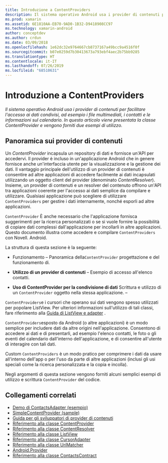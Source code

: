 ```yaml
---
title: Introduzione a ContentProviders
description: Il sistema operativo Android usa i provider di contenuti per facilitare l'accesso ai dati condivisi, ad esempio i file multimediali, i contatti e le informazioni sul calendario. In questo articolo viene presentata la classe ContentProvider e vengono forniti due esempi di utilizzo.
ms.prod: xamarin
ms.assetid: 6E1810AA-EB70-9AD0-1B32-D9418908CC97
ms.technology: xamarin-android
author: conceptdev
ms.author: crdun
ms.date: 03/09/2018
ms.openlocfilehash: 1e62dc32e9764667cb8737167a49bcc9a4516f0f
ms.sourcegitcommit: b07e0259d7b30413673a793ebf4aec2b75bb9285
ms.translationtype: HT
ms.contentlocale: it-IT
ms.lasthandoff: 07/26/2019
ms.locfileid: "68510631"
---
```

# <a name="intro-to-contentproviders"></a>Introduzione a ContentProviders

_Il sistema operativo Android usa i provider di contenuti per facilitare l'accesso ai dati condivisi, ad esempio i file multimediali, i contatti e le informazioni sul calendario. In questo articolo viene presentata la classe ContentProvider e vengono forniti due esempi di utilizzo._


## <a name="content-providers-overview"></a>Panoramica sui provider di contenuti

Un *ContentProvider* incapsula un repository di dati e fornisce un'API per accedervi. Il provider è incluso in un'applicazione Android che in genere fornisce anche un'interfaccia utente per la visualizzazione e la gestione dei dati. Il vantaggio principale dell'utilizzo di un provider di contenuti è consentire ad altre applicazioni di accedere facilmente ai dati incapsulati utilizzando un oggetto client del provider (denominato *ContentResolver*). Insieme, un provider di contenuti e un resolver del contenuto offrono un'API tra applicazioni coerente per l'accesso ai dati semplice da compilare e utilizzare. Qualsiasi applicazione può scegliere di utilizzare `ContentProviders` per gestire i dati internamente, nonché esporli ad altre applicazioni.

`ContentProvider` È anche necessario che l'applicazione fornisca suggerimenti per la ricerca personalizzati o se si vuole fornire la possibilità di copiare dati complessi dall'applicazione per incollarli in altre applicazioni. Questo documento illustra come accedere e compilare `ContentProviders` con Novell. Android.

La struttura di questa sezione è la seguente:

- Funzionamento &ndash; Panoramica della`ContentProvider` progettazione e del funzionamento di.

- **Utilizzo di un provider di contenuti** &ndash; Esempio di accesso all'elenco contatti.

- **Uso di ContentProvider per la condivisione di dati** Scrittura e utilizzo di un `ContentProvider` oggetto nella stessa applicazione. &ndash;

`ContentProviders`e i cursori che operano sui dati vengono spesso utilizzati per popolare ListView. Per ulteriori informazioni sull'utilizzo di tali classi, fare riferimento alla [Guida di ListView e adapter](~/android/user-interface/layouts/list-view/index.md) .

`ContentProviders`esposto da Android (o altre applicazioni) è un modo semplice per includere dati da altre origini nell'applicazione. Consentono di accedere ai dati e di presentarli, ad esempio l'elenco contatti, le foto o gli eventi del calendario dall'interno dell'applicazione, e di consentire all'utente di interagire con tali dati.

Custom `ContentProviders` è un modo pratico per comprimere i dati da usare all'interno dell'app o per l'uso da parte di altre applicazioni (inclusi gli usi speciali come la ricerca personalizzata e la copia e incolla).

Negli argomenti di questa sezione vengono forniti alcuni semplici esempi di utilizzo e scrittura `ContentProvider` del codice.



## <a name="related-links"></a>Collegamenti correlati

- [Demo di ContactsAdapter (esempio)](https://developer.xamarin.com/samples/monodroid/PlatformFeatures/ContactsAdapterDemo/)
- [SimpleContentProvider (sample)](https://developer.xamarin.com/samples/monodroid/PlatformFeatures/SimpleContentProvider)
- [Guida per gli sviluppatori di provider di contenuti](https://developer.android.com/guide/topics/providers/content-providers.html)
- [Riferimento alla classe ContentProvider](xref:Android.Content.ContentProvider)
- [Riferimento alla classe ContentResolver](xref:Android.Content.ContentResolver)
- [Riferimento alla classe ListView](xref:Android.Widget.ListView)
- [Riferimento alla classe CursorAdapter](xref:Android.Widget.CursorAdapter)
- [Riferimento alla classe UriMatcher](xref:Android.Content.UriMatcher)
- [Android.Provider](xref:Android.Provider)
- [Riferimento alla classe ContactsContract](xref:Android.Provider.ContactsContract)
